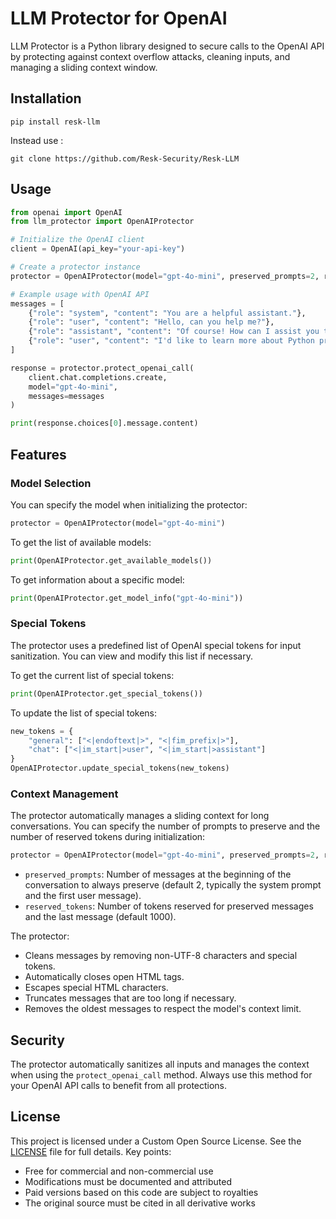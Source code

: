 # LLM Protector for OpenAI

LLM Protector is a Python library designed to secure calls to the OpenAI API by protecting against context overflow attacks, cleaning inputs, and managing a sliding context window.

## Installation

```
pip install resk-llm
```
Instead use : 
```
git clone https://github.com/Resk-Security/Resk-LLM
```

## Usage

```python
from openai import OpenAI
from llm_protector import OpenAIProtector

# Initialize the OpenAI client
client = OpenAI(api_key="your-api-key")

# Create a protector instance
protector = OpenAIProtector(model="gpt-4o-mini", preserved_prompts=2, reserved_tokens=1000)

# Example usage with OpenAI API
messages = [
    {"role": "system", "content": "You are a helpful assistant."},
    {"role": "user", "content": "Hello, can you help me?"},
    {"role": "assistant", "content": "Of course! How can I assist you today?"},
    {"role": "user", "content": "I'd like to learn more about Python programming."}
]

response = protector.protect_openai_call(
    client.chat.completions.create,
    model="gpt-4o-mini",
    messages=messages
)

print(response.choices[0].message.content)
```

## Features

### Model Selection

You can specify the model when initializing the protector:

```python
protector = OpenAIProtector(model="gpt-4o-mini")
```

To get the list of available models:

```python
print(OpenAIProtector.get_available_models())
```

To get information about a specific model:

```python
print(OpenAIProtector.get_model_info("gpt-4o-mini"))
```

### Special Tokens

The protector uses a predefined list of OpenAI special tokens for input sanitization. You can view and modify this list if necessary.

To get the current list of special tokens:

```python
print(OpenAIProtector.get_special_tokens())
```

To update the list of special tokens:

```python
new_tokens = {
    "general": ["<|endoftext|>", "<|fim_prefix|>"],
    "chat": ["<|im_start|>user", "<|im_start|>assistant"]
}
OpenAIProtector.update_special_tokens(new_tokens)
```

### Context Management

The protector automatically manages a sliding context for long conversations. You can specify the number of prompts to preserve and the number of reserved tokens during initialization:

```python
protector = OpenAIProtector(model="gpt-4o-mini", preserved_prompts=2, reserved_tokens=1000)
```

- `preserved_prompts`: Number of messages at the beginning of the conversation to always preserve (default 2, typically the system prompt and the first user message).
- `reserved_tokens`: Number of tokens reserved for preserved messages and the last message (default 1000).

The protector:
- Cleans messages by removing non-UTF-8 characters and special tokens.
- Automatically closes open HTML tags.
- Escapes special HTML characters.
- Truncates messages that are too long if necessary.
- Removes the oldest messages to respect the model's context limit.

## Security

The protector automatically sanitizes all inputs and manages the context when using the `protect_openai_call` method. Always use this method for your OpenAI API calls to benefit from all protections.

## License

This project is licensed under a Custom Open Source License. See the [LICENSE](LICENSE) file for full details. Key points:

- Free for commercial and non-commercial use
- Modifications must be documented and attributed
- Paid versions based on this code are subject to royalties
- The original source must be cited in all derivative works
```

